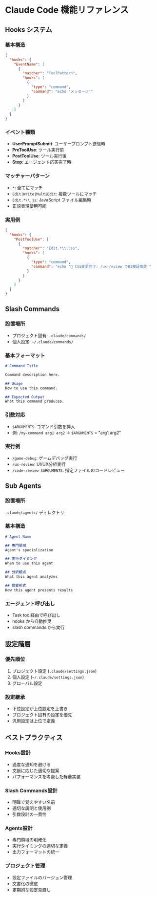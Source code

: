 # Claude Code 機能リファレンス

## Hooks システム

### 基本構造
```json
{
  "hooks": {
    "EventName": [
      {
        "matcher": "ToolPattern",
        "hooks": [
          {
            "type": "command",
            "command": "echo 'メッセージ'"
          }
        ]
      }
    ]
  }
}
```

### イベント種類
- **UserPromptSubmit**: ユーザープロンプト送信時
- **PreToolUse**: ツール実行前
- **PostToolUse**: ツール実行後
- **Stop**: エージェント応答完了時

### マッチャーパターン
- `*`: 全てにマッチ
- `Edit|Write|MultiEdit`: 複数ツールにマッチ
- `Edit.*\\.js`: JavaScript ファイル編集時
- 正規表現使用可能

### 実用例
```json
{
  "hooks": {
    "PostToolUse": [
      {
        "matcher": "Edit.*\\.css",
        "hooks": [
          {
            "type": "command",
            "command": "echo '🎨 CSS変更完了: /ux-review でUI検証推奨'"
          }
        ]
      }
    ]
  }
}
```

## Slash Commands

### 設置場所
- プロジェクト固有: `.claude/commands/`
- 個人設定: `~/.claude/commands/`

### 基本フォーマット
```markdown
# Command Title

Command description here.

## Usage
How to use this command.

## Expected Output
What this command produces.
```

### 引数対応
- `$ARGUMENTS`: コマンド引数を挿入
- 例: `/my-command arg1 arg2` → `$ARGUMENTS` = "arg1 arg2"

### 実行例
- `/game-debug`: ゲームデバッグ実行
- `/ux-review`: UI/UX分析実行
- `/code-review $ARGUMENTS`: 指定ファイルのコードレビュー

## Sub Agents

### 設置場所
`.claude/agents/` ディレクトリ

### 基本構造
```markdown
# Agent Name

## 専門領域
Agent's specialization

## 実行タイミング
When to use this agent

## 分析観点
What this agent analyzes

## 提案形式
How this agent presents results
```

### エージェント呼び出し
- Task tool経由で呼び出し
- hooks から自動推奨
- slash commands から実行

## 設定階層

### 優先順位
1. プロジェクト設定 (`.claude/settings.json`)
2. 個人設定 (`~/.claude/settings.json`)
3. グローバル設定

### 設定継承
- 下位設定が上位設定を上書き
- プロジェクト固有の設定を優先
- 汎用設定は上位で定義

## ベストプラクティス

### Hooks設計
- 過度な通知を避ける
- 文脈に応じた適切な提案
- パフォーマンスを考慮した軽量実装

### Slash Commands設計
- 明確で覚えやすい名前
- 適切な説明と使用例
- 引数設計の一貫性

### Agents設計
- 専門領域の明確化
- 実行タイミングの適切な定義
- 出力フォーマットの統一

### プロジェクト管理
- 設定ファイルのバージョン管理
- 文書化の徹底
- 定期的な設定見直し